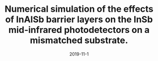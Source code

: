 ---
title: "Numerical simulation of the effects of InAlSb barrier layers on the InSb mid-infrared photodetectors on a mismatched substrate."
newscont: "Numerical simulation of the effects of InAlSb barrier layers on the InSb mid-infrared photodetectors on a mismatched substrate."
collection: news
permalink: /news/2019-11-1-NEWS
date: 2019-11-1
url: '/files/pdf/papers/SPIE.pdf'
link: 'https://doi.org/10.1117/12.2536915'
code: 'https://bw-wang.github.io/publications/'
github: 'https://github.com/jayrobwilliams/Peace-Agreement-Strength'
---